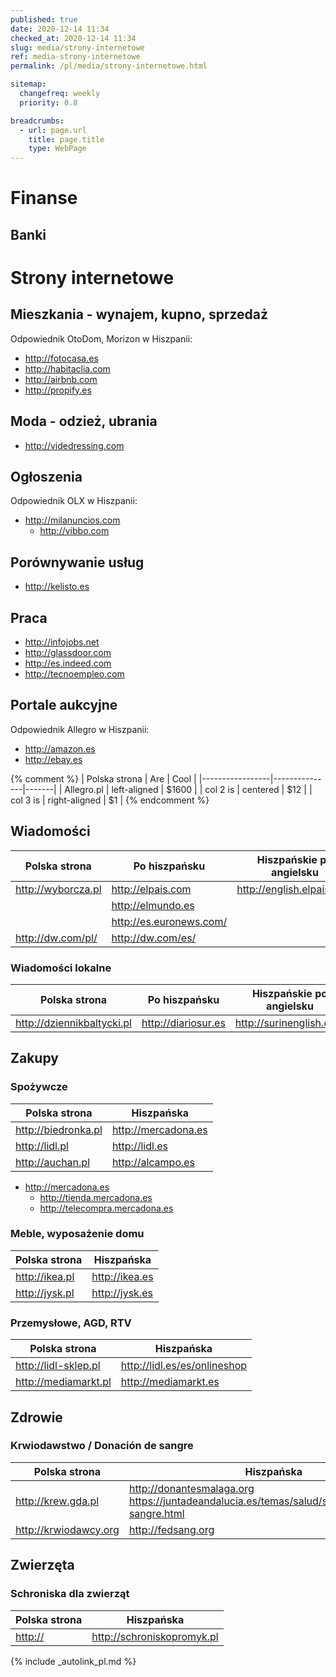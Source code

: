 ```yaml
---
published: true
date: 2020-12-14 11:34
checked_at: 2020-12-14 11:34
slug: media/strony-internetowe
ref: media-strony-internetowe
permalink: /pl/media/strony-internetowe.html

sitemap:
  changefreq: weekly
  priority: 0.8

breadcrumbs:
  - url: page.url
    title: page.title
    type: WebPage
---
```


# Finanse

## Banki

# Strony internetowe

## Mieszkania - wynajem, kupno, sprzedaż

Odpowiednik OtoDom, Morizon w Hiszpanii:

- <http://fotocasa.es>
- <http://habitaclia.com>
- <http://airbnb.com>
- <http://propify.es>

## Moda - odzież, ubrania

- <http://videdressing.com>

## Ogłoszenia

Odpowiednik OLX w Hiszpanii:

- <http://milanuncios.com>
  - <http://vibbo.com>

## Porównywanie usług

- <http://kelisto.es>

## Praca

- <http://infojobs.net>
- <http://glassdoor.com>
- <http://es.indeed.com>
- <http://tecnoempleo.com>

## Portale aukcyjne

Odpowiednik Allegro w Hiszpanii:

- <http://amazon.es>
- <http://ebay.es>

{% comment %}
| Polska strona   |      Are      |  Cool |
|-----------------|---------------|-------|
| Allegro.pl      |  left-aligned | $1600 |
| col 2 is |    centered   |   $12 |
| col 3 is | right-aligned |    $1 |
{% endcomment %}

## Wiadomości

| Polska strona        | Po hiszpańsku       | Hiszpańskie po angielsku    |
|----------------------|---------------------|-----------------------------|
| <http://wyborcza.pl> | <http://elpais.com> | <http://english.elpais.com> |
|  | <http://elmundo.es> |  |
|  | <http://es.euronews.com/> |  |
| <http://dw.com/pl/> | <http://dw.com/es/> |  |

### Wiadomości lokalne

| Polska strona        | Po hiszpańsku       | Hiszpańskie po angielsku    |
|----------------------|---------------------|-----------------------------|
| <http://dziennikbaltycki.pl> | <http://diariosur.es> | <http://surinenglish.com> |


## Zakupy

### Spożywcze

| Polska strona         | Hiszpańska               |
|--------------------   |---------------------------|
| <http://biedronka.pl> | <http://mercadona.es> |
| <http://lidl.pl> | <http://lidl.es> |
| <http://auchan.pl> | <http://alcampo.es> |

- <http://mercadona.es>
  - <http://tienda.mercadona.es>
  - <http://telecompra.mercadona.es>

### Meble, wyposażenie domu

| Polska strona | Hiszpańska |
|---------------|------------|
| <http://ikea.pl> | <http://ikea.es> |
| <http://jysk.pl> | <http://jysk.es> |

### Przemysłowe, AGD, RTV

| Polska strona        | Hiszpańska               |
|-------------------|---------------------------|
| <http://lidl-sklep.pl> | <http://lidl.es/es/onlineshop> |
| <http://mediamarkt.pl> | <http://mediamarkt.es> |

## Zdrowie

### Krwiodawstwo / Donación de sangre

| Polska strona        | Hiszpańska                  |
|----------------------|-----------------------------|
| <http://krew.gda.pl> | <http://donantesmalaga.org> <https://juntadeandalucia.es/temas/salud/servicios/donacion-sangre.html> |
| <http://krwiodawcy.org> | <http://fedsang.org> |


## Zwierzęta

### Schroniska dla zwierząt

| Polska strona        | Hiszpańska                  |
|----------------------|-----------------------------|
| <http://> | <http://schroniskopromyk.pl> |

{% include _autolink_pl.md %}
